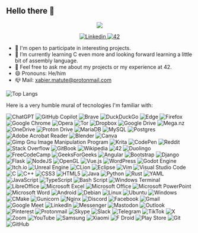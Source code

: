 ## Hello there 👋

<p align="center">
  <a href="https://github.com/DenverCoder1/readme-typing-svg"><img src="https://readme-typing-svg.herokuapp.com?lines=Student+at+42+school+|+Software+Engineer%3BAlways+learning+new+things&center=true&width=500&height=50"></a>
</p>

<p align="center">
  <a href='https://www.linkedin.com/in/xabier-matute/' target="_blank">
    <img alt='Linkedin' src='https://img.shields.io/badge/LinkedIn-100000?style=flat&logo=Linkedin&logoColor=white&labelColor=0A66C2&color=0A66C2'/>
  </a>
  <a href='https://profile.intra.42.fr/users/xmatute-' target="_blank">
    <img alt='42' src='https://img.shields.io/badge/42-100000?style=flat&logo=42&logoColor=white&labelColor=000000&color=000000'/>
  </a>
</p>




- 🔭 I'm open to participate in interesting projects.
- 🌱 I’m currently learning C even more and looking forward learning a little bit of assembly language.
- 💬 Feel free to ask me about my projects or my experience at 42.
- 😄 Pronouns: He/him
- 📪 Mail: xabier.matute@protonmail.com

![Top Langs](https://github-readme-stats.vercel.app/api/top-langs/?username=anuraghazra&layout=compact)

Here is a very humble mural of tecnologies I'm familiar with:

![ChatGPT](https://img.shields.io/badge/chatGPT-74aa9c?style=for-the-badge&logo=openai&logoColor=white) ![GitHub Copilot](https://img.shields.io/badge/github_copilot-8957E5?style=for-the-badge&logo=github-copilot&logoColor=white) ![Brave](https://img.shields.io/badge/Brave-FB542B?style=for-the-badge&logo=Brave&logoColor=white) ![DuckDuckGo](https://img.shields.io/badge/duckduckgo-de5833?style=for-the-badge&logo=duckduckgo&logoColor=white) ![Edge](https://img.shields.io/badge/Edge-0078D7?style=for-the-badge&logo=Microsoft-edge&logoColor=white) ![Firefox](https://img.shields.io/badge/Firefox-FF7139?style=for-the-badge&logo=Firefox-Browser&logoColor=white) ![Google Chrome](https://img.shields.io/badge/Google%20Chrome-4285F4?style=for-the-badge&logo=GoogleChrome&logoColor=white) ![Opera](https://img.shields.io/badge/Opera-FF1B2D?style=for-the-badge&logo=Opera&logoColor=white) ![Tor](https://img.shields.io/badge/Tor-7D4698?style=for-the-badge&logo=Tor-Browser&logoColor=white) ![Dropbox](https://img.shields.io/badge/Dropbox-%233B4D98.svg?style=for-the-badge&logo=Dropbox&logoColor=white) ![Google Drive](https://img.shields.io/badge/Google%20Drive-4285F4?style=for-the-badge&logo=googledrive&logoColor=white) ![Mega.nz](https://img.shields.io/badge/Mega-%23D90007.svg?style=for-the-badge&logo=Mega&logoColor=white) ![OneDrive](https://img.shields.io/badge/OneDrive-white?style=for-the-badge&logo=Microsoft%20OneDrive&logoColor=0078D4) ![Proton Drive](https://img.shields.io/badge/Proton%20Drive-6d4aff?style=for-the-badge&logo=proton%20drive&logoColor=white) ![MariaDB](https://img.shields.io/badge/MariaDB-003545?style=for-the-badge&logo=mariadb&logoColor=white) ![MySQL](https://img.shields.io/badge/mysql-4479A1.svg?style=for-the-badge&logo=mysql&logoColor=white) ![Postgres](https://img.shields.io/badge/postgres-%23316192.svg?style=for-the-badge&logo=postgresql&logoColor=white) ![Adobe Acrobat Reader](https://img.shields.io/badge/Adobe%20Acrobat%20Reader-EC1C24.svg?style=for-the-badge&logo=Adobe%20Acrobat%20Reader&logoColor=white) ![Blender](https://img.shields.io/badge/blender-%23F5792A.svg?style=for-the-badge&logo=blender&logoColor=white) ![Canva](https://img.shields.io/badge/Canva-%2300C4CC.svg?style=for-the-badge&logo=Canva&logoColor=white) ![Gimp Gnu Image Manipulation Program](https://img.shields.io/badge/Gimp-657D8B?style=for-the-badge&logo=gimp&logoColor=FFFFFF) ![Krita](https://img.shields.io/badge/Krita-203759?style=for-the-badge&logo=krita&logoColor=EEF37B) ![CodePen](https://img.shields.io/badge/Codepen-000000?style=for-the-badge&logo=codepen&logoColor=white) ![Reddit](https://img.shields.io/badge/Reddit-%23FF4500.svg?style=for-the-badge&logo=Reddit&logoColor=white) ![Stack Overflow](https://img.shields.io/badge/-Stackoverflow-FE7A16?style=for-the-badge&logo=stack-overflow&logoColor=white) ![GitBook](https://img.shields.io/badge/GitBook-%23000000.svg?style=for-the-badge&logo=gitbook&logoColor=white) ![Wikipedia](https://img.shields.io/badge/Wikipedia-%23000000.svg?style=for-the-badge&logo=wikipedia&logoColor=white) ![42](https://img.shields.io/badge/-42-black?style=for-the-badge&logo=42&logoColor=white) ![Duolingo](https://img.shields.io/badge/Duolingo-%234DC730.svg?style=for-the-badge&logo=Duolingo&logoColor=white) ![FreeCodeCamp](https://img.shields.io/badge/Freecodecamp-%23123.svg?&style=for-the-badge&logo=freecodecamp&logoColor=green) ![GeeksForGeeks](https://img.shields.io/badge/GeeksforGeeks-gray?style=for-the-badge&logo=geeksforgeeks&logoColor=35914c) ![Angular](https://img.shields.io/badge/angular-%23DD0031.svg?style=for-the-badge&logo=angular&logoColor=white) ![Bootstrap](https://img.shields.io/badge/bootstrap-%238511FA.svg?style=for-the-badge&logo=bootstrap&logoColor=white) ![Django](https://img.shields.io/badge/django-%23092E20.svg?style=for-the-badge&logo=django&logoColor=white) ![Flask](https://img.shields.io/badge/flask-%23000.svg?style=for-the-badge&logo=flask&logoColor=white) ![NodeJS](https://img.shields.io/badge/node.js-6DA55F?style=for-the-badge&logo=node.js&logoColor=white) ![OpenGL](https://img.shields.io/badge/OpenGL-%23FFFFFF.svg?style=for-the-badge&logo=opengl) ![Vue.js](https://img.shields.io/badge/vuejs-%2335495e.svg?style=for-the-badge&logo=vuedotjs&logoColor=%234FC08D) ![WordPress](https://img.shields.io/badge/WordPress-%23117AC9.svg?style=for-the-badge&logo=WordPress&logoColor=white) ![Godot Engine](https://img.shields.io/badge/GODOT-%23FFFFFF.svg?style=for-the-badge&logo=godot-engine) ![Itch.io](https://img.shields.io/badge/Itch-%23FF0B34.svg?style=for-the-badge&logo=Itch.io&logoColor=white) ![Unreal Engine](https://img.shields.io/badge/unrealengine-%23313131.svg?style=for-the-badge&logo=unrealengine&logoColor=white) ![CLion](https://img.shields.io/badge/CLion-black?style=for-the-badge&logo=clion&logoColor=white) ![Eclipse](https://img.shields.io/badge/Eclipse-FE7A16.svg?style=for-the-badge&logo=Eclipse&logoColor=white) ![Vim](https://img.shields.io/badge/VIM-%2311AB00.svg?style=for-the-badge&logo=vim&logoColor=white) ![Visual Studio Code](https://img.shields.io/badge/Visual%20Studio%20Code-0078d7.svg?style=for-the-badge&logo=visual-studio-code&logoColor=white) ![C](https://img.shields.io/badge/c-%2300599C.svg?style=for-the-badge&logo=c&logoColor=white) ![C++](https://img.shields.io/badge/c++-%2300599C.svg?style=for-the-badge&logo=c%2B%2B&logoColor=white) ![CSS3](https://img.shields.io/badge/css3-%231572B6.svg?style=for-the-badge&logo=css3&logoColor=white) ![HTML5](https://img.shields.io/badge/html5-%23E34F26.svg?style=for-the-badge&logo=html5&logoColor=white) ![Java](https://img.shields.io/badge/java-%23ED8B00.svg?style=for-the-badge&logo=openjdk&logoColor=white) ![Python](https://img.shields.io/badge/python-3670A0?style=for-the-badge&logo=python&logoColor=ffdd54) ![Rust](https://img.shields.io/badge/rust-%23000000.svg?style=for-the-badge&logo=rust&logoColor=white) ![YAML](https://img.shields.io/badge/yaml-%23ffffff.svg?style=for-the-badge&logo=yaml&logoColor=151515) ![JavaScript](https://img.shields.io/badge/javascript-%23323330.svg?style=for-the-badge&logo=javascript&logoColor=%23F7DF1E) ![TypeScript](https://img.shields.io/badge/typescript-%23007ACC.svg?style=for-the-badge&logo=typescript&logoColor=white) ![Bash Script](https://img.shields.io/badge/bash_script-%23121011.svg?style=for-the-badge&logo=gnu-bash&logoColor=white) ![Windows Terminal](https://img.shields.io/badge/Windows%20Terminal-%234D4D4D.svg?style=for-the-badge&logo=windows-terminal&logoColor=white) ![LibreOffice](https://img.shields.io/badge/LibreOffice-%2318A303?style=for-the-badge&logo=LibreOffice&logoColor=white) ![Microsoft Excel](https://img.shields.io/badge/Microsoft_Excel-217346?style=for-the-badge&logo=microsoft-excel&logoColor=white) ![Microsoft Office](https://img.shields.io/badge/Microsoft_Office-D83B01?style=for-the-badge&logo=microsoft-office&logoColor=white) ![Microsoft PowerPoint](https://img.shields.io/badge/Microsoft_PowerPoint-B7472A?style=for-the-badge&logo=microsoft-powerpoint&logoColor=white) ![Microsoft Word](https://img.shields.io/badge/Microsoft_Word-2B579A?style=for-the-badge&logo=microsoft-word&logoColor=white) ![Android](https://img.shields.io/badge/Android-3DDC84?style=for-the-badge&logo=android&logoColor=white) ![Debian](https://img.shields.io/badge/Debian-D70A53?style=for-the-badge&logo=debian&logoColor=white) ![Linux](https://img.shields.io/badge/Linux-FCC624?style=for-the-badge&logo=linux&logoColor=black) ![Ubuntu](https://img.shields.io/badge/Ubuntu-E95420?style=for-the-badge&logo=ubuntu&logoColor=white) ![Windows](https://img.shields.io/badge/Windows-0078D6?style=for-the-badge&logo=windows&logoColor=white) ![CMake](https://img.shields.io/badge/CMake-%23008FBA.svg?style=for-the-badge&logo=cmake&logoColor=white) ![Gunicorn](https://img.shields.io/badge/gunicorn-%298729.svg?style=for-the-badge&logo=gunicorn&logoColor=white) ![Nginx](https://img.shields.io/badge/nginx-%23009639.svg?style=for-the-badge&logo=nginx&logoColor=white) ![Discord](https://img.shields.io/badge/Discord-%235865F2.svg?style=for-the-badge&logo=discord&logoColor=white) ![Facebook](https://img.shields.io/badge/Facebook-%231877F2.svg?style=for-the-badge&logo=Facebook&logoColor=white) ![Gmail](https://img.shields.io/badge/Gmail-D14836?style=for-the-badge&logo=gmail&logoColor=white) ![Google Meet](https://img.shields.io/badge/Google%20Meet-00897B?style=for-the-badge&logo=google-meet&logoColor=white) ![LinkedIn](https://img.shields.io/badge/linkedin-%230077B5.svg?style=for-the-badge&logo=linkedin&logoColor=white) ![Messenger](https://img.shields.io/badge/Messenger-00B2FF?style=for-the-badge&logo=messenger&logoColor=white) ![Mastodon](https://img.shields.io/badge/-MASTODON-%232B90D9?style=for-the-badge&logo=mastodon&logoColor=white) ![Outlook](https://img.shields.io/badge/Microsoft_Outlook-0078D4?style=for-the-badge&logo=microsoft-outlook&logoColor=white) ![Pinterest](https://img.shields.io/badge/Pinterest-%23E60023.svg?style=for-the-badge&logo=Pinterest&logoColor=white) ![Protonmail](https://img.shields.io/badge/ProtonMail-8B89CC?style=for-the-badge&logo=protonmail&logoColor=white) ![Skype](https://img.shields.io/badge/Skype-%2300AFF0.svg?style=for-the-badge&logo=Skype&logoColor=white) ![Slack](https://img.shields.io/badge/Slack-4A154B?style=for-the-badge&logo=slack&logoColor=white) ![Telegram](https://img.shields.io/badge/Telegram-2CA5E0?style=for-the-badge&logo=telegram&logoColor=white) ![TikTok](https://img.shields.io/badge/TikTok-%23000000.svg?style=for-the-badge&logo=TikTok&logoColor=white) ![X](https://img.shields.io/badge/X-%23000000.svg?style=for-the-badge&logo=X&logoColor=white) ![Zoom](https://img.shields.io/badge/Zoom-2D8CFF?style=for-the-badge&logo=zoom&logoColor=white) ![YouTube](https://img.shields.io/badge/YouTube-%23FF0000.svg?style=for-the-badge&logo=YouTube&logoColor=white) ![Samsung](https://img.shields.io/badge/Samsung-%231428A0.svg?style=for-the-badge&logo=samsung&logoColor=white) ![Xiaomi](https://img.shields.io/badge/Xiaomi-%23FF6900.svg?style=for-the-badge&logo=xiaomi&logoColor=white) ![F Droid](https://img.shields.io/badge/F_Droid-1976D2?style=for-the-badge&logo=f-droid&logoColor=white) ![Play Store](https://img.shields.io/badge/Google_Play-414141?style=for-the-badge&logo=google-play&logoColor=white)  ![Git](https://img.shields.io/badge/git-%23F05033.svg?style=for-the-badge&logo=git&logoColor=white) ![GitHub](https://img.shields.io/badge/github-%23121011.svg?style=for-the-badge&logo=github&logoColor=white)

<!--
**XabierMatute/XabierMatute** is a ✨ _special_ ✨ repository because its `README.md` (this file) appears on your GitHub profile.

Here are some ideas to get you started:

- 🔭 I’m currently working on ...
- 🌱 I’m currently learning ...
- 👯 I’m looking to collaborate on ...
- 🤔 I’m looking for help with ...
- 💬 Ask me about ...
- 📫 How to reach me: ...
- 😄 Pronouns: ...
- ⚡ Fun fact: ...
-->
